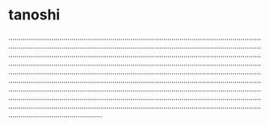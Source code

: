 # tanoshi

..........................................................................................................................................................................................................................................................................................................................................................................................................................................................................................................................................................................................................................................................................................................................................................................................................................................................................................................................................................................................................................................................................................................................................................................................................